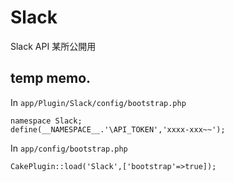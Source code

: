 # Slack
Slack API 某所公開用


## temp memo.

In `app/Plugin/Slack/config/bootstrap.php`
```
namespace Slack;
define(__NAMESPACE__.'\API_TOKEN','xxxx-xxx~~');
```

In `app/config/bootstrap.php`
```
CakePlugin::load('Slack',['bootstrap'=>true]);
```

